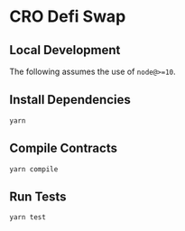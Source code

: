 # CRO Defi Swap

## Local Development

The following assumes the use of `node@>=10`.

## Install Dependencies

`yarn`

## Compile Contracts

`yarn compile`

## Run Tests

`yarn test`
